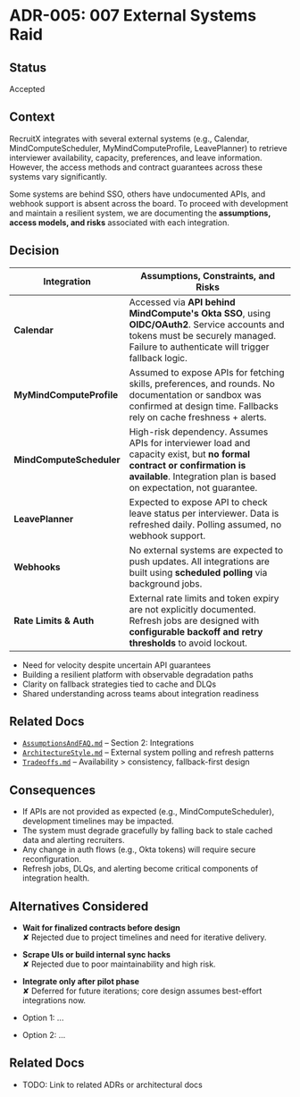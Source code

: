 # ADR-005: 007 External Systems Raid

## Status
Accepted

## Context

RecruitX integrates with several external systems (e.g., Calendar, MindComputeScheduler, MyMindComputeProfile, LeavePlanner) to retrieve
interviewer availability, capacity, preferences, and leave information. However, the access methods and contract
guarantees across these systems vary significantly.

Some systems are behind SSO, others have undocumented APIs, and webhook support is absent across the board. To proceed
with development and maintain a resilient system, we are documenting the **assumptions, access models, and risks**
associated with each integration.



## Decision

| Integration            | Assumptions, Constraints, and Risks                                                                                                                                                           |
|------------------------|-----------------------------------------------------------------------------------------------------------------------------------------------------------------------------------------------|
| **Calendar**    | Accessed via **API behind MindCompute's Okta SSO**, using **OIDC/OAuth2**. Service accounts and tokens must be securely managed. Failure to authenticate will trigger fallback logic.            |
| **MyMindComputeProfile**             | Assumed to expose APIs for fetching skills, preferences, and rounds. No documentation or sandbox was confirmed at design time. Fallbacks rely on cache freshness + alerts.                    |
| **MindComputeScheduler**           | High-risk dependency. Assumes APIs for interviewer load and capacity exist, but **no formal contract or confirmation is available**. Integration plan is based on expectation, not guarantee. |
| **LeavePlanner**      | Expected to expose API to check leave status per interviewer. Data is refreshed daily. Polling assumed, no webhook support.                                                                   |
| **Webhooks**           | No external systems are expected to push updates. All integrations are built using **scheduled polling** via background jobs.                                                                 |
| **Rate Limits & Auth** | External rate limits and token expiry are not explicitly documented. Refresh jobs are designed with **configurable backoff and retry thresholds** to avoid lockout.                           |


- Need for velocity despite uncertain API guarantees
- Building a resilient platform with observable degradation paths
- Clarity on fallback strategies tied to cache and DLQs
- Shared understanding across teams about integration readiness

## Related Docs

- [`AssumptionsAndFAQ.md`](../AssumptionsAndFAQ.md) – Section 2: Integrations
- [`ArchitectureStyle.md`](../ArchitectureStyle.md) – External system polling and refresh patterns
- [`Tradeoffs.md`](../Tradeoffs.md) – Availability > consistency, fallback-first design


## Consequences

- If APIs are not provided as expected (e.g., MindComputeScheduler), development timelines may be impacted.
- The system must degrade gracefully by falling back to stale cached data and alerting recruiters.
- Any change in auth flows (e.g., Okta tokens) will require secure reconfiguration.
- Refresh jobs, DLQs, and alerting become critical components of integration health.



## Alternatives Considered

- **Wait for finalized contracts before design**  
  ✘ Rejected due to project timelines and need for iterative delivery.

- **Scrape UIs or build internal sync hacks**  
  ✘ Rejected due to poor maintainability and high risk.

- **Integrate only after pilot phase**  
  ✘ Deferred for future iterations; core design assumes best-effort integrations now.



- Option 1: ...
- Option 2: ...

## Related Docs
- TODO: Link to related ADRs or architectural docs
